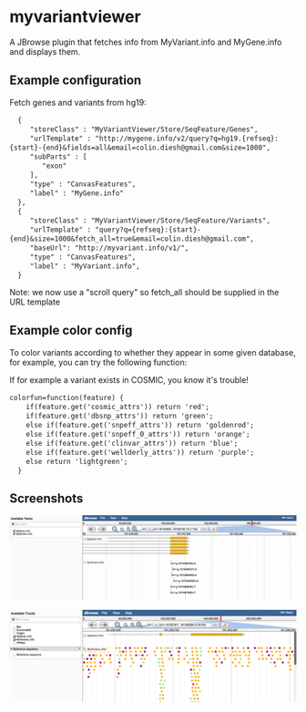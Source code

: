 # myvariantviewer

A JBrowse plugin that fetches info from MyVariant.info and MyGene.info and displays them.

## Example configuration

Fetch genes and variants from hg19:

      {
         "storeClass" : "MyVariantViewer/Store/SeqFeature/Genes",
         "urlTemplate" : "http://mygene.info/v2/query?q=hg19.{refseq}:{start}-{end}&fields=all&email=colin.diesh@gmail.com&size=1000",
         "subParts" : [
            "exon"
         ],
         "type" : "CanvasFeatures",
         "label" : "MyGene.info"
      },
      {
         "storeClass" : "MyVariantViewer/Store/SeqFeature/Variants",
         "urlTemplate" : "query?q={refseq}:{start}-{end}&size=1000&fetch_all=true&email=colin.diesh@gmail.com",
         "baseUrl": "http://myvariant.info/v1/",
         "type" : "CanvasFeatures",
         "label" : "MyVariant.info",
      }

Note: we now use a "scroll query" so fetch_all should be supplied in the URL template

## Example color config

To color variants according to whether they appear in some given database, for example, you can try the following function:

If for example a variant exists in COSMIC, you know it's trouble!

```
colorfun=function(feature) {
    if(feature.get('cosmic_attrs')) return 'red';
    if(feature.get('dbsnp_attrs')) return 'green';
    else if(feature.get('snpeff_attrs')) return 'goldenrod';
    else if(feature.get('snpeff_0_attrs')) return 'orange';
    else if(feature.get('clinvar_attrs')) return 'blue';
    else if(feature.get('wellderly_attrs')) return 'purple';
    else return 'lightgreen';
  }
```



## Screenshots

![](img/out.png)

![](img/example.png)


